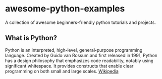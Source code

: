 # awesome-python-examples
A collection of awesome beginners-friendly python tutorials and projects. 

## What is Python?
Python is an interpreted, high-level, general-purpose programming language. Created by Guido van Rossum and first released in 1991, Python has a design philosophy that emphasizes code readability, notably using significant whitespace. It provides constructs that enable clear programming on both small and large scales. [Wikipedia](https://en.wikipedia.org/wiki/Python_(programming_language))
